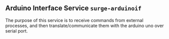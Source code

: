 ## Arduino Interface Service `surge-arduinoif`

The purpose of this service is to receive commands from external processes, and then translate/communicate them with the arduino uno over serial port.

